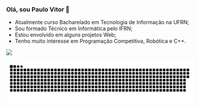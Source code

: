 ### Olá, sou Paulo Vitor 👋

- Atualmente curso Bacharelado em Tecnologia de Informação na UFRN;
- Sou formado Técnico em Informática pelo IFRN;
- Estou envolvido em alguns projetos Web;
- Tenho muito interesse em Programação Competitiva, Robótica e C++.

<img height="180em" src="https://github-readme-stats.vercel.app/api/top-langs/?username=PauloVLB&layout=compact&langs_count=16&theme=dracula"/>

![Snake animation](https://github.com/PauloVLB/PauloVLB/blob/output/github-contribution-grid-snake.svg)
